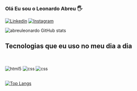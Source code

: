### Olá Eu sou o Leonardo Abreu 🖐️
[![Linkedin](https://img.shields.io/badge/LinkedIn-0077B5?style=for-the-badge&logo=linkedin&logoColor=white)](https://www.linkedin.com/in/leonardo-abreu-581901237/)
[![Instagram](https://img.shields.io/badge/Instagram-E4405F?style=for-the-badge&logo=instagram&logoColor=white)](https://www.instagram.com/leonardoabr/)

![abreuleonardo GitHub stats](https://github-readme-stats.vercel.app/api?username=abreuleonardo&show_icons=true&theme=dracula)

## Tecnologias que eu uso no meu dia a dia
<br/>

<div style="display: inline_block"><br/>
<img alt="html5" align="center" src="https://img.shields.io/badge/HTML5-E34F26?style=for-the-badge&logo=html5&logoColor=white"/>
<img alt="css" align="center" src="https://img.shields.io/badge/CSS3-1572B6?style=for-the-badge&logo=css3&logoColor=white"/>
<img alt="css" align="center" src="https://img.shields.io/badge/JavaScript-323330?style=for-the-badge&logo=javascript&logoColor=F7DF1E"/>

</div><br/>

[![Top Langs](https://github-readme-stats.vercel.app/api/top-langs/?username=abreuleonardo)](https://github.com/abreuleonardo/github-readme-stats)





